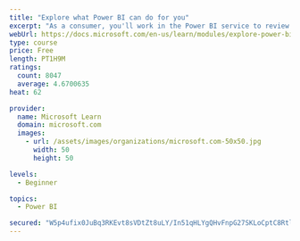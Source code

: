 ```yaml
---
title: "Explore what Power BI can do for you"
excerpt: "As a consumer, you'll work in the Power BI service to review and interact with content that has been shared with you. This module provides the foundational information that you need to work effectively in the Power BI service."
webUrl: https://docs.microsoft.com/en-us/learn/modules/explore-power-bi-service/
type: course
price: Free
length: PT1H9M
ratings:
  count: 8047
  average: 4.6700635
heat: 62

provider:
  name: Microsoft Learn
  domain: microsoft.com
  images:
    - url: /assets/images/organizations/microsoft.com-50x50.jpg
      width: 50
      height: 50

levels:
  - Beginner

topics:
  - Power BI

secured: "W5p4ufix0JuBq3RKEvt8sVDtZt8uLY/In51qHLYgQHvFnpG27SKLoCptC8RtlvpgfiCCJiKhl0KoATVkDGbH8lOEhhZjXMP7qOTjiioG9Z+o2oVfp5mEMwC1gz+BJhtgZbz7Q+CE08gXPGgg/pGPjTKUWTLySzpuRxR7iHqsetX0ZCxBLByXGT+zCaLSXvlDV+e0wsYXjFDhW1WHnGTMuQbyZtzm3Ou692miOm4sLoD+uUUC6vf2UDYGZuqeqDLdLcr2HNkXprQGbeQ/mSYYwmBoZJRnVN375tQsJpKLT175noxHK2ltWBDIuyS5+2Jv/ZMJb9mv4fMMf0xyHPSH30nLrQFCLYnKXLlh64Dne6dcOl3alzCo8DGGBeQGvhKOhuaBeakV5J3TA9oqxOvINKi5s9WzFCTPTGjLlWM+GKc=;IWujDOx9Vu8As8dpKtVrvg=="
---
```


